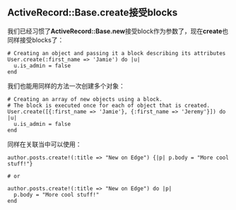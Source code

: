 ## ActiveRecord::Base.create接受blocks

我们已经习惯了**ActiveRecord::Base.new**接受block作为参数了，现在**create**也同样接受blocks了：

	# Creating an object and passing it a block describing its attributes
	User.create(:first_name => 'Jamie') do |u|
	  u.is_admin = false
	end

我们也能用同样的方法一次创建多个对象：

	# Creating an array of new objects using a block.
	# The block is executed once for each of object that is created.
	User.create([{:first_name => 'Jamie'}, {:first_name => 'Jeremy'}]) do |u|
	  u.is_admin = false
	end

同样在关联当中可以使用：

	author.posts.create!(:title => "New on Edge") {|p| p.body = "More cool stuff!"}

	# or

	author.posts.create!(:title => "New on Edge") do |p|
	  p.body = "More cool stuff!"
	end
